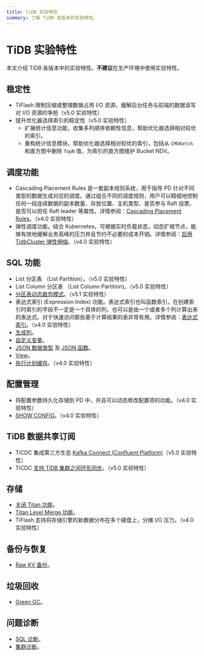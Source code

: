 ```yaml
---
title: TiDB 实验特性
summary: 了解 TiDB 各版本的实验特性。
---
```


# TiDB 实验特性

本文介绍 TiDB 各版本中的实验特性。**不建议**在生产环境中使用实验特性。

## 稳定性

+ TiFlash 限制压缩或整理数据占用 I/O 资源，缓解后台任务与前端的数据读写对 I/O 资源的争抢（v5.0 实验特性）
+ 提升优化器选择索引的稳定性（v5.0 实验特性）
    + 扩展统计信息功能，收集多列顺序依赖性信息，帮助优化器选择相对较优的索引。
    + 重构统计信息模块，帮助优化器选择相对较优的索引，包括从 `CMSKetch` 和直方图中删除 `TopN` 值，为索引的直方图维护 Bucket NDV。

## 调度功能

+ Cascading Placement Rules 是一套副本规则系统，用于指导 PD 针对不同类型的数据生成对应的调度。通过组合不同的调度规则，用户可以精细地控制任何一段连续数据的副本数量、存放位置、主机类型、是否参与 Raft 投票、是否可以担任 Raft leader 等属性。详情参阅：[Cascading Placement Rules](/configure-placement-rules.md)。（v4.0 实验特性）
+ 弹性调度功能。结合 Kubernetes，可根据实时负载状态，动态扩缩节点，能够有效地缓解业务高峰的压力并且节约不必要的成本开销。详情参阅：[启用 TidbCluster 弹性伸缩](https://docs.pingcap.com/zh/tidb-in-kubernetes/stable/enable-tidb-cluster-auto-scaling)。（v4.0 实验特性）

## SQL 功能

+ List 分区表 （List Partition）。（v5.0 实验特性）
+ List Column 分区表 （List Column Partition)。（v5.0 实验特性）
+ [分区表动态裁剪模式](/partitioned-table.md#动态裁剪模式)。（v5.1 实验特性）
+ 表达式索引 (Expression Index) 功能。表达式索引也叫函数索引，在创建索引时索引的字段不一定是一个具体的列，也可以是由一个或者多个列计算出来的表达式。对于快速访问那些基于计算结果的表非常有用。详情参阅：[表达式索引](/sql-statements/sql-statement-create-index.md)。（v4.0 实验特性）
+ [生成列](/generated-columns.md#生成列)。
+ [自定义变量](/user-defined-variables.md#用户自定义变量)。
+ [JSON 数据类型](/data-type-json.md) 及 [JSON 函数](/functions-and-operators/json-functions.md)。
+ [View](/information-schema/information-schema-views.md)。
+ [执行计划缓存](/sql-prepare-plan-cache.md)。（v4.0 实验特性）

## 配置管理

+ 将配置参数持久化存储到 PD 中，并且可以动态修改配置项的功能。（v4.0 实验特性）
+ [SHOW CONFIG](/sql-statements/sql-statement-show-config.md)。（v4.0 实验特性）

## TiDB 数据共享订阅

+ TiCDC 集成第三方生态 [Kafka Connect (Confluent Platform)](/ticdc/integrate-confluent-using-ticdc.md)（v5.0 实验特性）
+ TiCDC [支持 TiDB 集群之间环形同步](/ticdc/manage-ticdc.md#环形同步)。（v5.0 实验特性）

## 存储

+ [关闭 Titan 功能](/storage-engine/titan-configuration.md#关闭-titan实验功能)。
+ [Titan Level Merge 功能](/storage-engine/titan-configuration.md#level-merge实验功能)。
+ TiFlash 支持将存储引擎的新数据分布在多个硬盘上，分摊 I/O 压力。（v4.0 实验特性）

## 备份与恢复

+ [Raw KV 备份](/br/use-br-command-line-tool.md#raw-kv-备份实验性功能)。

## 垃圾回收

+ [Green GC](/system-variables.md#tidb_gc_scan_lock_mode-从-v50-版本开始引入)。

## 问题诊断

+ [SQL 诊断](/information-schema/information-schema-sql-diagnostics.md)。
+ [集群诊断](/dashboard/dashboard-diagnostics-access.md)。

